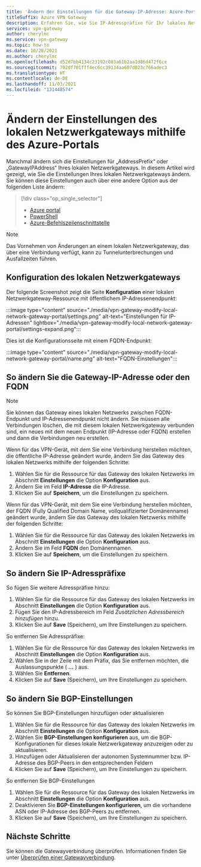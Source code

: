 ```yaml
---
title: 'Ändern der Einstellungen für die Gateway-IP-Adresse: Azure-Portal'
titleSuffix: Azure VPN Gateway
description: Erfahren Sie, wie Sie IP-Adresspräfixe für Ihr lokales Netzwerkgateway mithilfe des Azure-Portals ändern können.
services: vpn-gateway
author: cherylmc
ms.service: vpn-gateway
ms.topic: how-to
ms.date: 10/28/2021
ms.author: cherylmc
ms.openlocfilehash: d52d7bb4134c23192c083a61b2aa1d86d472f6ce
ms.sourcegitcommit: 702df701fff4ec6cc39134aa607d023c766adec3
ms.translationtype: HT
ms.contentlocale: de-DE
ms.lasthandoff: 11/03/2021
ms.locfileid: "131448574"
---
```

# <a name="modify-local-network-gateway-settings-using-the-azure-portal"></a>Ändern der Einstellungen des lokalen Netzwerkgateways mithilfe des Azure-Portals

Manchmal ändern sich die Einstellungen für „AddressPrefix“ oder „GatewayIPAddress“ Ihres lokalen Netzwerkgateways. In diesem Artikel wird gezeigt, wie Sie die Einstellungen Ihres lokalen Netzwerkgateways ändern. Sie können diese Einstellungen auch über eine andere Option aus der folgenden Liste ändern:

> [!div class="op_single_selector"]
> * [Azure portal](vpn-gateway-modify-local-network-gateway-portal.md)
> * [PowerShell](vpn-gateway-modify-local-network-gateway.md)
> * [Azure-Befehlszeilenschnittstelle](vpn-gateway-modify-local-network-gateway-cli.md)
>

>[!NOTE]
> Das Vornehmen von Änderungen an einem lokalen Netzwerkgateway, das über eine Verbindung verfügt, kann zu Tunnelunterbrechungen und Ausfallzeiten führen.
>

## <a name="local-network-gateway-configuration"></a><a name="configure-lng"></a>Konfiguration des lokalen Netzwerkgateways

Der folgende Screenshot zeigt die Seite **Konfiguration** einer lokalen Netzwerkgateway-Ressource mit öffentlichem IP-Adressenendpunkt:

:::image type="content" source="./media/vpn-gateway-modify-local-network-gateway-portal/settings.png" alt-text="Einstellungen für IP-Adressen" lightbox="./media/vpn-gateway-modify-local-network-gateway-portal/settings-expand.png":::

Dies ist die Konfigurationsseite mit einem FQDN-Endpunkt:

:::image type="content" source="./media/vpn-gateway-modify-local-network-gateway-portal/name.png" alt-text="FQDN-Einstellungen":::

## <a name="to-modify-the-gateway-ip-address-or-fqdn"></a><a name="ip"></a>So ändern Sie die Gateway-IP-Adresse oder den FQDN

> [!NOTE]
> Sie können das Gateway eines lokalen Netzwerks zwischen FQDN-Endpunkt und IP-Adressenendpunkt nicht ändern. Sie müssen alle Verbindungen löschen, die mit diesem lokalen Netzwerkgateway verbunden sind, ein neues mit dem neuen Endpunkt (IP-Adresse oder FQDN) erstellen und dann die Verbindungen neu erstellen.
>

Wenn für das VPN-Gerät, mit dem Sie eine Verbindung herstellen möchten, die öffentliche IP-Adresse geändert wurde, ändern Sie das Gateway des lokalen Netzwerks mithilfe der folgenden Schritte:

1. Wählen Sie für die Ressource für das Gateway des lokalen Netzwerks im Abschnitt **Einstellungen** die Option **Konfiguration** aus.
2. Ändern Sie im Feld **IP-Adresse** die IP-Adresse.
3. Klicken Sie auf **Speichern**, um die Einstellungen zu speichern.

Wenn für das VPN-Gerät, mit dem Sie eine Verbindung herstellen möchten, der FQDN (Fully Qualified Domain Name, vollqualifizierter Domänenname) geändert wurde, ändern Sie das Gateway des lokalen Netzwerks mithilfe der folgenden Schritte:

1. Wählen Sie für die Ressource für das Gateway des lokalen Netzwerks im Abschnitt **Einstellungen** die Option **Konfiguration** aus.
2. Ändern Sie im Feld **FQDN** den Domänennamen.
3. Klicken Sie auf **Speichern**, um die Einstellungen zu speichern.

## <a name="to-modify-ip-address-prefixes"></a><a name="ipaddprefix"></a>So ändern Sie IP-Adresspräfixe

So fügen Sie weitere Adresspräfixe hinzu:

1. Wählen Sie für die Ressource für das Gateway des lokalen Netzwerks im Abschnitt **Einstellungen** die Option **Konfiguration** aus.
2. Fügen Sie den IP-Adressbereich im Feld *Zusätzlichen Adressbereich hinzufügen* hinzu.
3. Klicken Sie auf **Save** (Speichern), um Ihre Einstellungen zu speichern.

So entfernen Sie Adresspräfixe:

1. Wählen Sie für die Ressource für das Gateway des lokalen Netzwerks im Abschnitt **Einstellungen** die Option **Konfiguration** aus.
2. Wählen Sie in der Zeile mit dem Präfix, das Sie entfernen möchten, die Auslassungspunkte ( **...** ) aus.
3. Wählen Sie **Entfernen**.
4. Klicken Sie auf **Save** (Speichern), um Ihre Einstellungen zu speichern.

## <a name="to-modify-bgp-settings"></a><a name="bgp"></a>So ändern Sie BGP-Einstellungen

So können Sie BGP-Einstellungen hinzufügen oder aktualisieren

1. Wählen Sie für die Ressource für das Gateway des lokalen Netzwerks im Abschnitt **Einstellungen** die Option **Konfiguration** aus.
2. Wählen Sie **BGP-Einstellungen konfigurieren** aus, um die BGP-Konfigurationen für dieses lokale Netzwerkgateway anzuzeigen oder zu aktualisieren.
3. Hinzufügen oder Aktualisieren der autonomen Systemnummer bzw. IP-Adresse des BGP-Peers in den entsprechenden Feldern
4. Klicken Sie auf **Save** (Speichern), um Ihre Einstellungen zu speichern.

So entfernen Sie BGP-Einstellungen

1. Wählen Sie für die Ressource für das Gateway des lokalen Netzwerks im Abschnitt **Einstellungen** die Option **Konfiguration** aus.
2. Deaktivieren Sie **BGP-Einstellungen konfigurieren**, um die vorhandene ASN oder IP-Adresse des BGP-Peers zu entfernen.
3. Klicken Sie auf **Save** (Speichern), um Ihre Einstellungen zu speichern.

## <a name="next-steps"></a>Nächste Schritte

Sie können die Gatewayverbindung überprüfen. Informationen finden Sie unter [Überprüfen einer Gatewayverbindung](vpn-gateway-verify-connection-resource-manager.md).
